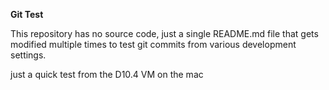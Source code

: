 **Git Test**

This repository has no source code, just a single README.md file that gets modified multiple times to test git commits from various development settings.

just a quick test from the D10.4 VM on the mac
